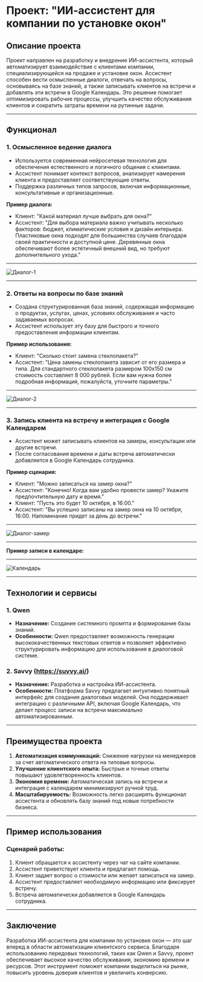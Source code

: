# Проект: "ИИ-ассистент для компании по установке окон"

## Описание проекта

Проект направлен на разработку и внедрение ИИ-ассистента, который автоматизирует взаимодействие с клиентами компании, специализирующейся на продаже и установке окон. Ассистент способен вести осмысленные диалоги, отвечать на вопросы, основываясь на базе знаний, а также записывать клиентов на встречи и добавлять эти встречи в Google Календарь. Это решение помогает оптимизировать рабочие процессы, улучшить качество обслуживания клиентов и сократить затраты времени на рутинные задачи.

---

## Функционал

### 1. **Осмысленное ведение диалога**
   - Используется современная нейросетевая технология для обеспечения естественного и логичного общения с клиентами.
   - Ассистент понимает контекст вопросов, анализирует намерения клиента и предоставляет соответствующие ответы.
   - Поддержка различных типов запросов, включая информационные, консультативные и организационные.

**Пример диалога:**
- Клиент: "Какой материал лучше выбрать для окна?"
- Ассистент: "Для выбора материала важно учитывать несколько факторов: бюджет, климатические условия и дизайн интерьера. Пластиковые окна подходят для большинства случаев благодаря своей практичности и доступной цене. Деревянные окна обеспечивают более эстетичный внешний вид, но требуют дополнительного ухода."

---

![Диалог-1](https://github.com/Vgoroveckiy/AI_People-Window-bot/blob/main/dialog-1.png?raw=true)

---

### 2. **Ответы на вопросы по базе знаний**
   - Создана структурированная база знаний, содержащая информацию о продуктах, услугах, ценах, условиях обслуживания и часто задаваемых вопросах.
   - Ассистент использует эту базу для быстрого и точного предоставления информации клиентам.

**Пример использования:**
- Клиент: "Сколько стоит замена стеклопакета?"
- Ассистент: "Цена замены стеклопакета зависит от его размера и типа. Для стандартного стеклопакета размером 100x150 см стоимость составляет 8 000 рублей. Если вам нужна более подробная информация, пожалуйста, уточните параметры."

---
 
 ![Диалог-2](https://github.com/Vgoroveckiy/AI_People-Window-bot/blob/main/dialog-2.png?raw=true)

---

### 3. **Запись клиента на встречу и интеграция с Google Календарем**
   - Ассистент может записывать клиентов на замеры, консультации или другие встречи.
   - После согласования времени и даты встреча автоматически добавляется в Google Календарь сотрудника.

**Пример сценария:**
- Клиент: "Можно записаться на замер окна?"
- Ассистент: "Конечно! Когда вам удобно провести замер? Укажите предпочтительную дату и время."
- Клиент: "Пусть это будет 10 октября, в 16:00."
- Ассистент: "Вы успешно записаны на замер окна на 10 октября, 16:00. Напоминание придет за день до встречи."

---

 ![Диалог-замер](https://github.com/Vgoroveckiy/AI_People-Window-bot/blob/main/zamer.png?raw=true)

---

**Пример записи в календаре:**

---

 ![Календарь](https://github.com/Vgoroveckiy/AI_People-Window-bot/blob/main/calendar.png?raw=true)

---

## Технологии и сервисы

### 1. **Qwen**
   - **Назначение:** Создание системного промпта и формирование базы знаний.
   - **Особенности:** Qwen предоставляет возможность генерации высококачественных текстовых ответов и позволяет эффективно структурировать информацию для использования в диалоговой системе.

### 2. **Savvy (https://suvvy.ai/)**
   - **Назначение:** Разработка и настройка ИИ-ассистента.
   - **Особенности:** Платформа Savvy предлагает интуитивно понятный интерфейс для создания диалоговых моделей. Она поддерживает интеграцию с различными API, включая Google Календарь, что делает процесс записи на встречи максимально автоматизированным.

---

## Преимущества проекта

1. **Автоматизация коммуникаций:** Снижение нагрузки на менеджеров за счет автоматического ответа на типовые вопросы.
2. **Улучшение клиентского опыта:** Быстрые и точные ответы повышают удовлетворенность клиентов.
3. **Экономия времени:** Автоматическая запись на встречи и интеграция с календарем минимизируют ручной труд.
4. **Масштабируемость:** Возможность легко расширять функционал ассистента и обновлять базу знаний под новые потребности бизнеса.

---

## Пример использования

### Сценарий работы:
1. Клиент обращается к ассистенту через чат на сайте компании.
2. Ассистент приветствует клиента и предлагает помощь.
3. Клиент задает вопрос о стоимости или желает записаться на замер.
4. Ассистент предоставляет необходимую информацию или фиксирует встречу.
5. Встреча автоматически добавляется в Google Календарь сотрудника.

---

## Заключение

Разработка ИИ-ассистента для компании по установке окон — это шаг вперед в области автоматизации клиентского сервиса. Благодаря использованию передовых технологий, таких как Qwen и Savvy, проект обеспечивает высокое качество обслуживания, экономию времени и ресурсов. Этот инструмент поможет компании выделиться на рынке, повысить уровень доверия клиентов и увеличить конверсию.

